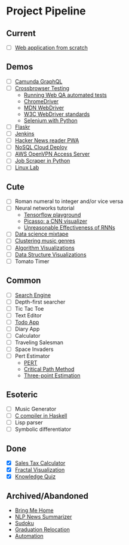 # Project Pipeline

## Current
* [ ] [Web application from scratch](https://defn.io/2018/02/25/web-app-from-scratch-01/)

## Demos
* [ ] [Camunda GraphQL](https://github.com/camunda/camunda-bpm-graphql)
* [ ] [Crossbrowser Testing](https://developer.mozilla.org/en-US/docs/Learn/Tools_and_testing/Cross_browser_testing)
    - [Running Web QA automated tests](https://developer.mozilla.org/en-US/docs/Mozilla/QA/Running_Web_QA_automated_tests)
    - [ChromeDriver](https://sites.google.com/a/chromium.org/chromedriver/home)
    - [MDN WebDriver](https://developer.mozilla.org/en-US/docs/Mozilla/QA/Marionette/WebDriver)
    - [W3C WebDriver standards](https://w3c.github.io/webdriver/webdriver-spec.html)
    - [Selenium with Python](https://chrxs.net/articles/2017/09/01/consistent-selenium-testing/)
* [ ] [Flaskr](http://flask.pocoo.org/docs/0.12/tutorial/#tutorial)
* [ ] [Jenkins](https://jenkins.io/doc/tutorials/build-a-node-js-and-react-app-with-npm/)
* [ ] [Hacker News reader PWA](https://hnpwa.com/)
* [ ] [NoSQL Cloud Deploy](https://github.com/elainechan/notes/blob/master/Devops/deployment-demo.md)
* [ ] [AWS OpenVPN Access Server](https://hackernoon.com/aws-openvpn-access-server-c9edaece035a)
* [ ] [Job Scraper in Python](https://medium.com/@msalmon00/web-scraping-job-postings-from-indeed-96bd588dcb4b)
* [ ] [Linux Lab](./linux-lab.md)

## Cute
* [ ] Roman numeral to integer and/or vice versa
* [ ] Neural networks tutorial
    - [Tensorflow playground](http://playground.tensorflow.org/#activation=tanh&batchSize=10&dataset=circle&regDataset=reg-plane&learningRate=0.03&regularizationRate=0&noise=0&networkShape=4,2&seed=0.07379&showTestData=false&discretize=false&percTrainData=50&x=true&y=true&xTimesY=true&xSquared=true&ySquared=true&cosX=false&sinX=true&cosY=false&sinY=true&collectStats=false&problem=classification&initZero=false&hideText=false)
    - [Picasso: a CNN visualizer](https://medium.com/merantix/picasso-a-free-open-source-visualizer-for-cnns-d8ed3a35cfc5)
    - [Unreasonable Effectiveness of RNNs](http://karpathy.github.io/2015/05/21/rnn-effectiveness/)
* [ ] [Data science mixtape](https://www.thinkful.com/learn/track/data-scientist/)
* [ ] [Clustering music genres](https://www.r-bloggers.com/clustering-music-genres-with-r)
* [ ] [Algorithm Visualizations](https://bost.ocks.org/mike/algorithms/)
* [ ] [Data Structure Visualizations](http://www.cs.usfca.edu/~galles/visualization/Algorithms.html)
* [ ] Tomato Timer

## Common
* [ ] [Search Engine](https://blog.kabir.ml/posts/inside-wade)
* [ ] Depth-first searcher
* [ ] Tic Tac Toe
* [ ] Text Editor
* [ ] [Todo App](http://todomvc.com/)
* [ ] Diary App
* [ ] Calculator
* [ ] Traveling Salesman
* [ ] Space Invaders
* [ ] Pert Estimator
    * [PERT](https://en.wikipedia.org/wiki/Program_evaluation_and_review_technique)
    * [Critical Path Method](https://en.wikipedia.org/wiki/Critical_path_method)
    * [Three-point Estimation](https://en.wikipedia.org/wiki/Three-point_estimation)

## Esoteric
* [ ] Music Generator
* [ ] [C compiler in Haskell](https://news.ycombinator.com/item?id=15821899)
* [ ] Lisp parser
* [ ] Symbolic differentiator

## Done
* [x] [Sales Tax Calculator](https://github.com/elainechan/sales-tax-calculator)
* [x] [Fractal Visualization](https://elainechan.github.io/webdev/fractal.html)
* [x] [Knowledge Quiz](https://elainechan.github.io/rote)

## Archived/Abandoned
* [Bring Me Home](https://github.com/elainechan/bringmehome)
* [NLP News Summarizer](https://github.com/elainechan/lampedo)
* [Sudoku](https://github.com/elainechan/sudoku)
* [Graduation Relocation](https://github.com/elainechan/graduation)
* [Automation](https://github.com/elainechan/automation)
